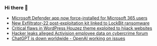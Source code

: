 ### Hi there 👋

<!--START_SECTION:feed-->
* [Microsoft Defender app now force-installed for Microsoft 365 users](https://www.bleepingcomputer.com/news/microsoft/microsoft-defender-app-now-force-installed-for-microsoft-365-users/)
* [New Exfiltrator-22 post-exploitation kit linked to LockBit ransomware](https://www.bleepingcomputer.com/news/security/new-exfiltrator-22-post-exploitation-kit-linked-to-lockbit-ransomware/)
* [Critical flaws in WordPress Houzez theme exploited to hijack websites](https://www.bleepingcomputer.com/news/security/critical-flaws-in-wordpress-houzez-theme-exploited-to-hijack-websites/)
* [Hacker leaks alleged Activision employee data on cybercrime forum](https://www.bleepingcomputer.com/news/security/hacker-leaks-alleged-activision-employee-data-on-cybercrime-forum/)
* [ChatGPT is down worldwide - OpenAI working on issues](https://www.bleepingcomputer.com/news/technology/chatgpt-is-down-worldwide-openai-working-on-issues/)
<!--END_SECTION:feed-->

<!--
**frankenk/frankenk** is a ✨ _special_ ✨ repository because its `README.md` (this file) appears on your GitHub profile.

Here are some ideas to get you started:

- 🔭 I’m currently working on ...
- 🌱 I’m currently learning ...
- 👯 I’m looking to collaborate on ...
- 🤔 I’m looking for help with ...
- 💬 Ask me about ...
- 📫 How to reach me: ...
- 😄 Pronouns: ...
- ⚡ Fun fact: ...
-->



